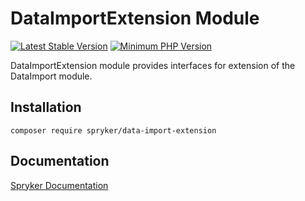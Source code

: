 # DataImportExtension Module
[![Latest Stable Version](https://poser.pugx.org/spryker/data-import-extension/v/stable.svg)](https://packagist.org/packages/spryker/data-import-extension)
[![Minimum PHP Version](https://img.shields.io/badge/php-%3E%3D%207.4-8892BF.svg)](https://php.net/)

DataImportExtension module provides interfaces for extension of the DataImport module.

## Installation

```
composer require spryker/data-import-extension
```

## Documentation

[Spryker Documentation](https://academy.spryker.com/developing_with_spryker/module_guide/modules.html)
